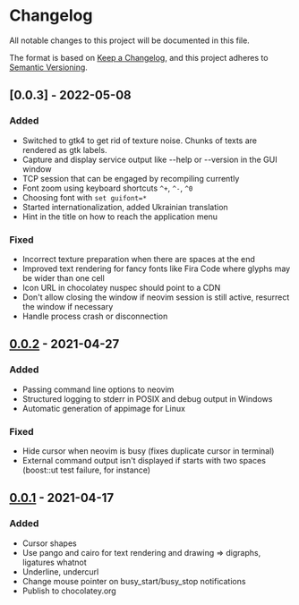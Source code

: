 # Changelog

All notable changes to this project will be documented in this file.

The format is based on [Keep a Changelog](https://keepachangelog.com/en/1.0.0/),
and this project adheres to [Semantic Versioning](https://semver.org/spec/v2.0.0.html).

## [0.0.3] - 2022-05-08

### Added 

- Switched to gtk4 to get rid of texture noise. Chunks of texts are rendered as gtk labels.
- Capture and display service output like --help or --version in the GUI window
- TCP session that can be engaged by recompiling currently
- Font zoom using keyboard shortcuts `^+`, `^-`, `^0`
- Choosing font with `set guifont=*`
- Started internationalization, added Ukrainian translation
- Hint in the title on how to reach the application menu

### Fixed

- Incorrect texture preparation when there are spaces at the end
- Improved text rendering for fancy fonts like Fira Code where glyphs may be wider than one cell
- Icon URL in chocolatey nuspec should point to a CDN
- Don't allow closing the window if neovim session is still active, resurrect the window if necessary
- Handle process crash or disconnection

## [0.0.2] - 2021-04-27

### Added 

- Passing command line options to neovim
- Structured logging to stderr in POSIX and debug output in Windows
- Automatic generation of appimage for Linux

### Fixed

- Hide cursor when neovim is busy (fixes duplicate cursor in terminal)
- External command output isn't displayed if starts with two spaces (boost::ut test failure, for instance)

## [0.0.1] - 2021-04-17

### Added

- Cursor shapes
- Use pango and cairo for text rendering and drawing => digraphs, ligatures whatnot
- Underline, undercurl
- Change mouse pointer on busy_start/busy_stop notifications
- Publish to chocolatey.org

[unreleased]: https://github.com/sakhnik/nvim-ui/compare/v0.0.2...HEAD
[0.0.2]: https://github.com/sakhnik/nvim-ui/compare/v0.0.1...v0.0.2
[0.0.1]: https://github.com/sakhnik/nvim-ui/releases/tag/v0.0.1
